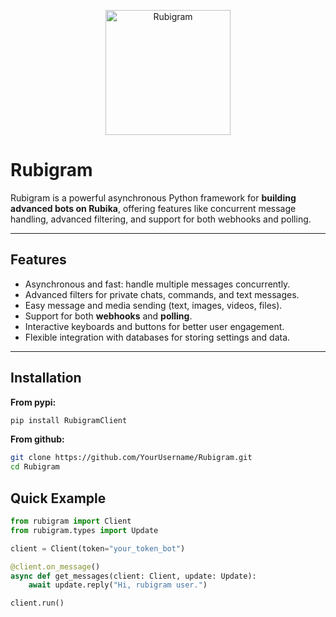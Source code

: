 <p align="center">
  <img src="http://rubigram.ir/Rubigram.jpg" alt="Rubigram" width="200"/>
</p>

# Rubigram

Rubigram is a powerful asynchronous Python framework for **building advanced bots on Rubika**, offering features like concurrent message handling, advanced filtering, and support for both webhooks and polling.

---

## Features

- Asynchronous and fast: handle multiple messages concurrently.
- Advanced filters for private chats, commands, and text messages.
- Easy message and media sending (text, images, videos, files).
- Support for both **webhooks** and **polling**.
- Interactive keyboards and buttons for better user engagement.
- Flexible integration with databases for storing settings and data.

---

## Installation

**From pypi:**
```bash
pip install RubigramClient
```
**From github:**
```bash
git clone https://github.com/YourUsername/Rubigram.git
cd Rubigram
```

## Quick Example
```python
from rubigram import Client
from rubigram.types import Update

client = Client(token="your_token_bot")

@client.on_message()
async def get_messages(client: Client, update: Update):
    await update.reply("Hi, rubigram user.")

client.run()
```
